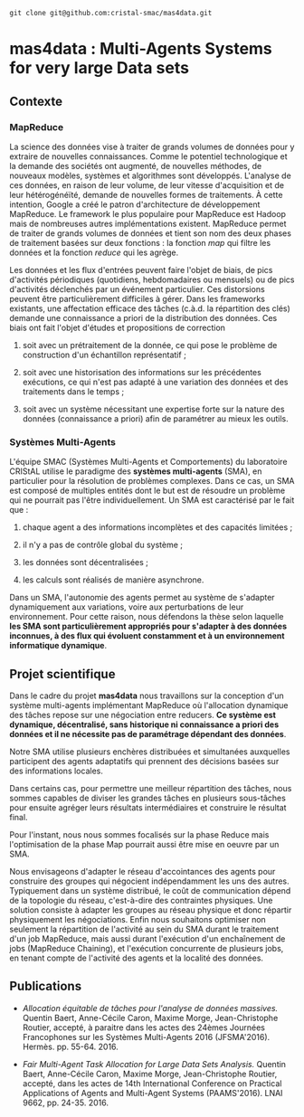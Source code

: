 
    git clone git@github.com:cristal-smac/mas4data.git



# mas4data : Multi-Agents Systems for very large Data sets

## Contexte 

### MapReduce

La science des données vise à traiter de grands volumes de données
pour y extraire de nouvelles connaissances.  Comme le potentiel
technologique et la demande des sociétés ont augmenté, de nouvelles
méthodes, de nouveaux modèles, systèmes et algorithmes sont
développés.  L'analyse de ces données, en raison de leur volume, de
leur vitesse d'acquisition et de leur hétérogénéïté, demande de
nouvelles formes de traitements.  À cette intention, Google a créé le
patron d'architecture de développement MapReduce. Le framework le plus
populaire pour MapReduce est Hadoop mais de nombreuses autres
implémentations existent.  MapReduce permet de traiter de grands
volumes de données et tient son nom des deux phases de traitement
basées sur deux fonctions : la fonction *map* qui filtre les données et
la fonction *reduce* qui les agrège.

Les données et les flux d'entrées peuvent faire l'objet de biais, de
pics d'activités périodiques (quotidiens, hebdomadaires ou mensuels)
ou de pics d'activités déclenchés par un événement particulier.  Ces
distorsions peuvent être particulièrement difficiles à gérer. Dans les
frameworks existants, une affectation efficace des tâches (c.à.d. la
répartition des clés) demande une connaissance a priori de la
distribution des données. Ces biais ont fait l'objet d'études
 et propositions de correction

1.  soit avec un prétraitement de la donnée, ce
qui pose le problème de construction d'un échantillon représentatif ;

2. soit avec une historisation des informations sur les précédentes
exécutions, ce qui n'est pas adapté à une variation des données et des
traitements dans le temps ;

3. soit avec un système nécessitant une
expertise forte sur la nature des données (connaissance a priori) afin
de paramétrer au mieux les outils.

### Systèmes Multi-Agents

L'équipe SMAC (Systèmes Multi-Agents et Comportements) du laboratoire
CRIStAL utilise le paradigme des **systèmes multi-agents** (SMA), en
particulier pour la résolution de problèmes complexes. Dans ce cas, un
SMA est composé de multiples entités dont le but est de résoudre un
problème qui ne pourrait pas l'être individuellement. Un SMA est
caractérisé par le fait que :

1. chaque agent a des informations incomplètes et des capacités
limitées ;

2. il n'y a pas de contrôle global du système ;

3. les données sont décentralisées ;

4. les calculs sont réalisés de manière asynchrone.

Dans un SMA, l'autonomie des agents permet au système de s'adapter
dynamiquement aux variations, voire aux perturbations de leur
environnement.  Pour cette raison, nous défendons la thèse selon
laquelle **les SMA sont particulièrement appropriés pour
s'adapter à des données inconnues, à des flux qui évoluent constamment
et à un environnement informatique dynamique**.

    
## Projet scientifique

Dans le cadre du projet **mas4data** nous travaillons sur la
conception d'un système multi-agents implémentant MapReduce où
l'allocation dynamique des tâches repose sur une négociation entre
reducers.  **Ce système est dynamique, décentralisé, sans historique
ni connaissance a priori des données et il ne nécessite pas de
paramétrage dépendant des données**.
  
Notre SMA utilise plusieurs enchères distribuées et simultanées auxquelles
participent des agents adaptatifs qui prennent des décisions basées
sur des informations locales.

Dans certains cas, pour permettre une meilleur répartition des tâches, nous sommes
capables de diviser les grandes tâches en plusieurs sous-tâches pour ensuite agréger
leurs résultats intermédiaires  et construire le résultat final.

Pour l'instant, nous nous sommes focalisés sur la phase Reduce mais
l'optimisation de la phase Map pourrait aussi être mise en oeuvre par
un SMA.  

Nous envisageons d'adapter le réseau d'accointances des
agents pour construire des groupes qui négocient indépendamment les
uns des autres. Typiquement dans un système distribué, le coût de
communication dépend de la topologie du réseau, c'est-à-dire des
contraintes physiques. Une solution consiste à adapter les groupes au
réseau physique et donc répartir physiquement les négociations.  Enfin
nous souhaitons optimiser non seulement la répartition de l'activité
au sein du SMA durant le traitement d'un job MapReduce, mais aussi
durant l'exécution d'un enchaînement de jobs (MapReduce Chaining), et
l'exécution concurrente de plusieurs jobs, en tenant compte de
l'activité des agents et la localité des données.

## Publications

- *Allocation équitable de tâches pour l'analyse de données massives.*
Quentin Baert, Anne-Cécile Caron, Maxime Morge, Jean-Christophe Routier, accepté, à paraitre dans les actes des 24èmes Journées Francophones sur les Systèmes Multi-Agents 2016 (JFSMA'2016). Hermès. pp. 55-64. 2016. 

- *Fair Multi-Agent Task Allocation for Large Data Sets Analysis.*
Quentin Baert, Anne-Cécile Caron, Maxime Morge, Jean-Christophe Routier, accepté, dans les actes de 14th International Conference on Practical Applications of Agents and Multi-Agent Systems (PAAMS'2016). LNAI 9662, pp. 24-35. 2016.

